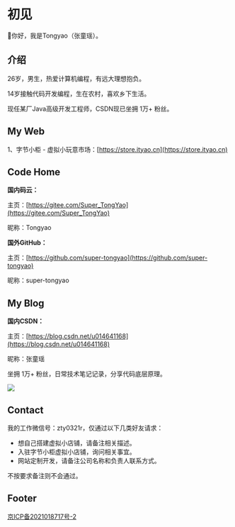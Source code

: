 # 初见
🐻你好，我是Tongyao（张童瑶）。



## 介绍

26岁，男生，热爱计算机编程，有远大理想抱负。

14岁接触代码开发编程，生在农村，喜欢乡下生活。

现任某厂Java高级开发工程师，CSDN现已坐拥 1万+ 粉丝。


## My Web

1、字节小柜 - 虚拟小玩意市场：[https://store.ityao.cn](https://store.ityao.cn)



## Code Home

**国内码云：**

主页：[https://gitee.com/Super_TongYao](https://gitee.com/Super_TongYao)

昵称：Tongyao



**国外GitHub：**

主页：[https://github.com/super-tongyao](https://github.com/super-tongyao)

昵称：super-tongyao


## My Blog

**国内CSDN：**

主页：[https://blog.csdn.net/u014641168](https://blog.csdn.net/u014641168)

昵称：张童瑶

坐拥 1万+ 粉丝，日常技术笔记记录，分享代码底层原理。

![](https://img-blog.csdnimg.cn/cc2b4f5fad3041f292ce19dc606c96d4.png)

## Contact

我的工作微信号：zty0321r，仅通过以下几类好友请求：

- 想自己搭建虚拟小店铺，请备注相关描述。
- 入驻字节小柜虚拟小店铺，询问相关事宜。
- 网站定制开发，请备注公司名称和负责人联系方式。

不按要求备注则不会通过。

## Footer

[京ICP备2021018717号-2](https://beian.miit.gov.cn/)

